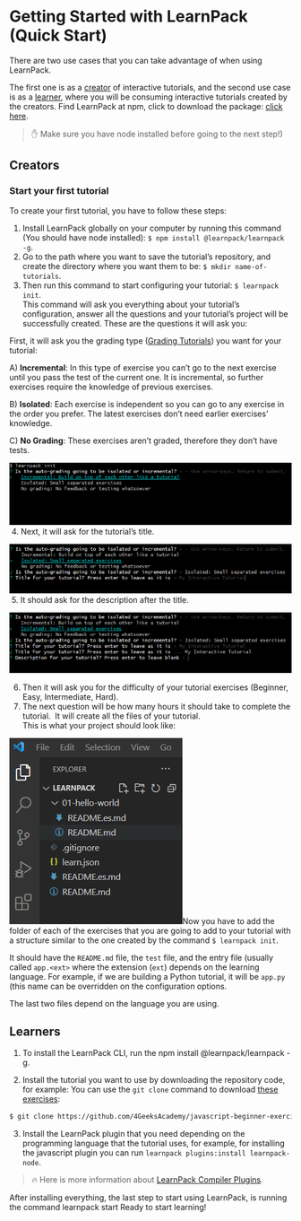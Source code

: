 # Getting Started with LearnPack (Quick Start)

There are two use cases that you can take advantage of when using LearnPack. 

The first one is as a [creator](#Creators) of interactive tutorials, and the second use case is as a [learner](#Learners), where you will be consuming interactive tutorials created by the creators.
Find LearnPack at npm, click  to download the package: [click here](https://www.npmjs.com/package/@learnpack/learnpack). 

> ✋ Make sure you have node installed before going to the next step!)

## Creators

### Start your first tutorial

To create your first tutorial, you have to follow these steps:

1. Install LearnPack globally on your computer by running this command (You should have node installed): `$ npm install @learnpack/learnpack -g`.  
2. Go to the path where you want to save the tutorial’s repository, and create the directory where you want them to be: `$ mkdir name-of-tutorials`.  
3. Then run this command to start configuring your tutorial: `$ learnpack init`.  
This command will ask you everything about your tutorial’s configuration, answer all the questions and your tutorial’s project will be successfully created. These are the questions it will ask you:

First, it will ask you the grading type ([Grading Tutorials](https://4geeks.com/docs/learnpack/grading-learnpack-tutorials)) you want for your tutorial:

A) **Incremental**: In this type of exercise you can’t go to the next exercise until you pass the test of the current one. It is incremental, so further exercises require the knowledge of previous exercises.  

B) **Isolated**: Each exercise is independent so you can go to any exercise in the order you prefer. The latest exercises don’t need earlier exercises’ knowledge.  

C) **No Grading**: These exercises aren’t graded, therefore they don’t have tests.  


![learnpack grading](https://raw.githubusercontent.com/learnpack/docs/main/assets/spaces_db2MUqxH83ZwH273KWpu_uploads_fAt71PHHbRLI1eiXNurN_Untitled%20(1).webp)
​​
4. Next, it will ask for the tutorial’s title.

![learnpack tutorial title](https://github.com/learnpack/docs/blob/main/assets/tutorial-title.png?raw=true)
​​
5. It should ask for the description after the title.

![learnpack tutorial description](https://raw.githubusercontent.com/learnpack/docs/main/assets/spaces_db2MUqxH83ZwH273KWpu_uploads_o1g66SCwgmgxLuVukwlF_Untitled%20(2).webp)​​

6. Then it will ask you for the difficulty of your tutorial exercises (Beginner, Easy, Intermediate, Hard).
​​
7. The next question will be how many hours it should take to complete the tutorial.
​​
It will create all the files of your tutorial.  
This is what your project should look like:

![](https://raw.githubusercontent.com/learnpack/docs/main/assets/spaces_db2MUqxH83ZwH273KWpu_uploads_jiyWpJtxitCrqlce2EPj_Untitled%20(5).webp)
​​
Now you have to add the folder of each of the exercises that you are going to add to your tutorial with a structure similar to the one created by the command `$ learnpack init`. 

It should have the `README.md` file, the `test` file, and the entry file (usually called `app.<ext>` where the extension (`ext`) depends on the learning language. For example, if we are building a Python tutorial, it will be `app.py` (this name can be overridden on the configuration options.

The last two files depend on the language you are using.

## Learners

1. To install the LearnPack CLI, run the npm install @learnpack/learnpack -g.

2. Install the tutorial you want to use by downloading the repository code, for example: You can use the `git clone` command to download [these exercises](https://github.com/4GeeksAcademy/javascript-beginner-exercises-tutorial):

```bash
$ git clone https://github.com/4GeeksAcademy/javascript-beginner-exercises-tutorial
```

3. Install the LearnPack plugin that you need depending on the programming language that the tutorial uses, for example, for installing the javascript plugin you can run `learnpack plugins:install learnpack-node`.

> 🔥 Here is more information about [LearnPack Compiler Plugins](./configure#compiler-plugins).

After installing everything, the last step to start using LearnPack, is running the command learnpack start
Ready to start learning!
